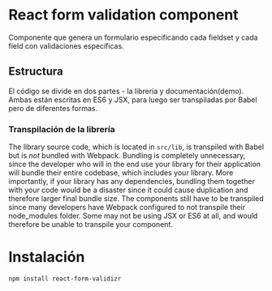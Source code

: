 # React form validation component

Componente que genera un formulario especificando cada fieldset y cada field con validaciones específicas.

## Estructura

El código se divide en dos partes - la librería y documentación(demo). Ambas están escritas en ES6 y JSX, para luego ser transpiladas por Babel pero de diferentes formas.

### Transpilación de la librería

The library source code, which is located in `src/lib`, is transpiled with Babel but is _not_ bundled with Webpack. Bundling is completely unnecessary, since the developer who will in the end use your library for their application will bundle their entire codebase, which includes your library. More importantly, if your library has any dependencies, bundling them together with your code would be a disaster since it could cause duplication and therefore larger final bundle size. The components still have to be transpiled since many developers have Webpack configured to not transpile their node_modules folder. Some may not be using JSX or ES6 at all, and would therefore be unable to transpile your component.

# Instalación

`npm install react-form-validizr`